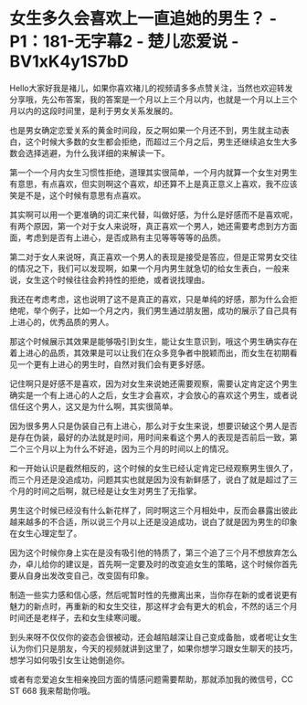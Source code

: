 # 女生多久会喜欢上一直追她的男生？ - P1：181-无字幕2 - 楚儿恋爱说 - BV1xK4y1S7bD

Hello大家好我是褚儿，如果你喜欢褚儿的视频请多多点赞关注，当然也欢迎转发分享哦，先公布答案，我的答案是一个月以上三个月以内，也就是一个月以上三个月以内的这段时间里，是利于男女关系发展的。

也是男女确定恋爱关系的黄金时间段，反之啊如果一个月还不到，男生就主动表白，这个时候大多数的女生都会拒绝，而超过三个月之后，男生还继续追女生大多数会选择逃避，为什么我详细的来解读一下。

第一个一个月内女生习惯性拒绝，道理其实很简单，一个月内就算一个女生对男生有意思，有点喜欢，但实则啊这个喜欢，却还算不上是真正意义上喜欢，我不应该笑是不是，这个时候有意思有点喜欢。

其实啊可以用一个更准确的词汇来代替，叫做好感，为什么是好感而不是喜欢呢，有两个原因，第一个对于女人来说呀，真正喜欢一个男人，她还需要考虑到方方面面，考虑到是否有上进心，是否成熟有主见等等等等的品质。

第二对于女人来说呀，真正喜欢一个男人的表现是接受是答应，但是正常男女交往的情况之下，我们可以发现啊，如果一个月内男生就急切的给女生表白，一般来说，女生这个时候往往会矜持性的拒绝，或者说找理由。

我还在考虑考虑，这也说明了这不是真正的喜欢，只是单纯的好感，那为什么会拒绝呢，举个例子，比如一个月之内，我们男生通过朋友圈，成功的展示了自己具有上进心的，优秀品质的男人。

那这个时候展示其效果是能够吸引到女生，能让女生意识到，哦这个男生确实存在着上进心的品质，其效果是可以让我们在众多竞争者中脱颖而出，而女生在初期看见一个更有上进心的男生时，自然对我们会有更多好感。

记住啊只是好感不是喜欢，因为对女生来说她还需要观察，需要认定肯定这个男生确实是一个有上进心的人之后，女生才会喜欢，才会放心的喜欢这个男生，或者说信任这个男人，这又是为什么啊，其实很简单。

因为很多男人只是伪装自己有上进心，那么对于女生来说，想要识破这个男人是否是存在伪装，最好的办法就是时间，用时间来看这个男人的表现是否前后一致，第二个三个月以上为什么不好追，因为三个月的时间以上的情况。

和一开始认识是截然相反的，这个时候的女生已经认定肯定已经观察男生很久了，而三个月还是没追成功，问题其实也就是因为没有新鲜感了，说白了就是超过了三个月的时间之后啊，就已经是让女生对男生了无指掌。

男生这个时候已经没有什么新花样了，同时啊这三个月相处中，反而会暴露出彼此越来越多的不合适，所以说三个月以上还是没追成功，说白了就是因为男生的印象在女生心理定型了。

因为这个时候你身上实在是没有吸引他的特质了，第三个追了三个月不想放弃怎么办，卓儿给你的建议是，首先啊一定要及时的改变追女生的策略，这个时候你首先要从自身出发改变自己，改变固有印象。

制造一些实力感和信心感，然后呢暂时性的先撤离出来，当你存在新的或者说更有魅力的新点时，再重新的和女生交往，那这样才会有更大的机会，不然的话三个月时间还是老样子，去和女生续寒问暖。

到头来呀不仅仅你的姿态会很被动，还会越陷越深让自己变成备胎，或者呢让女生认为你们只是朋友，今天的视频就讲到这里了，如果你想学习跟女生聊天的技巧，想学习如何吸引女生让她倒追你。

或者有恋爱追女生相亲挽回方面的情感问题需要帮助，那就添加我的微信号，CC ST 668 我来帮助你哦。
